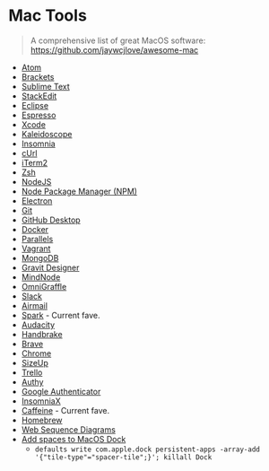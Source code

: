 # Mac Tools

> A comprehensive list of great MacOS software: https://github.com/jaywcjlove/awesome-mac

* [Atom](https://atom.io)
* [Brackets](http://brackets.io)
* [Sublime Text](http://www.sublimetext.com/3)
* [StackEdit](https://stackedit.io/app#)
* [Eclipse](https://www.eclipse.org)
* [Espresso](https://espressoapp.com)
* [Xcode](https://developer.apple.com/xcode/)
* [Kaleidoscope](http://www.kaleidoscopeapp.com)
* [Insomnia](https://insomnia.rest)
* [cUrl](https://curl.haxx.se)
* [iTerm2](http://www.iterm2.com)
* [Zsh](https://medium.com/swlh/power-up-your-terminal-using-oh-my-zsh-iterm2-c5a03f73a9fb)
* [NodeJS](https://nodejs.org/en/)
* [Node Package Manager (NPM)](https://www.npmjs.com)
* [Electron](http://electron.atom.io)
* [Git](https://help.github.com/en/articles/set-up-git)
* [GitHub Desktop](https://desktop.github.com)
* [Docker](https://www.docker.com)
* [Parallels](http://www.parallels.com)
* [Vagrant](https://www.vagrantup.com)
* [MongoDB](https://www.mongodb.com)
* [Gravit Designer](https://designer.io)
* [MindNode](http://mindnode.com)
* [OmniGraffle](https://www.omnigroup.com/omnigraffle)
* [Slack](https://slack.com)
* [Airmail](http://airmailapp.com)
* [Spark](https://sparkmailapp.com) - Current fave.
* [Audacity](http://www.audacityteam.org)
* [Handbrake](https://handbrake.fr)
* [Brave](https://brave.com)
* [Chrome](https://www.google.com/chrome/)
* [SizeUp](http://www.irradiatedsoftware.com/sizeup/)
* [Trello](https://trello.com)
* [Authy](https://authy.com)
* [Google Authenticator](https://en.wikipedia.org/wiki/Google_Authenticator)
* [InsomniaX](https://www.macupdate.com/app/mac/22211/insomniax)
* [Caffeine](http://lightheadsw.com/caffeine/) - Current fave.
* [Homebrew](https://brew.sh)
* [Web Sequence Diagrams](https://www.websequencediagrams.com)
* [Add spaces to MacOS Dock](https://www.imore.com/add-space-your-mac-dock)
  * `defaults write com.apple.dock persistent-apps -array-add '{"tile-type"="spacer-tile";}'; killall Dock`
